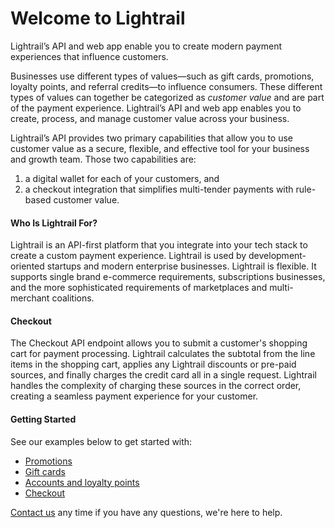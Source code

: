 # Welcome to Lightrail

<p class="intro">Lightrail’s API and web app enable you to create modern payment experiences that influence customers.</p>

Businesses use different types of values—such as gift cards, promotions, loyalty points, and referral credits—to influence consumers. These different types of values can together be categorized as _customer value_ and are part of the payment experience. Lightrail’s API and web app enables you to create, process, and manage customer value across your business.
 
Lightrail’s API provides two primary capabilities that allow you to use customer value as a secure, flexible, and effective tool for your business and growth team. Those two capabilities are:

<ol>
<li>a digital wallet for each of your customers, and</li> 
<li>a checkout integration that simplifies multi-tender payments with rule-based customer value.</li>
</ol> 

#### Who Is Lightrail For? 

Lightrail is an API-first platform that you integrate into your tech stack to create a custom payment experience. Lightrail is used by development-oriented startups and modern enterprise businesses. Lightrail is flexible. It supports single brand e-commerce requirements, subscriptions businesses, and the more sophisticated requirements of marketplaces and multi-merchant coalitions.

#### Checkout
The Checkout API endpoint allows you to submit a customer's shopping cart for payment processing. Lightrail calculates the subtotal from the line items in the shopping cart, applies any Lightrail discounts or pre-paid sources, and finally charges the credit card all in a single request. Lightrail handles the complexity of charging these sources in the correct order, creating a seamless payment experience for your customer.

#### Getting Started
See our examples below to get started with:

- [Promotions](#use-cases/promotions)
- [Gift cards](#use-cases/drop-in-gift-cards)
- [Accounts and loyalty points](#use-cases/accounts-and-points)
- [Checkout](#checkout-integration/checkout-integration)

[Contact us](mailto:hello@lightrail.com) any time if you have any questions, we're here to help. 
